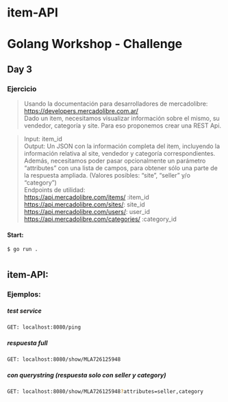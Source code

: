 # item-API
# Golang Workshop - Challenge
## Day 3  
### Ejercicio

> Usando la documentación para desarrolladores de mercadolibre:
> https://developers.mercadolibre.com.ar/  
> Dado un item, necesitamos visualizar información sobre el mismo, su vendedor, categoría y site. Para eso proponemos crear una REST Api.

>Input: item_id  
>Output: Un JSON con la información completa del item, incluyendo la información relativa al site, vendedor y categoría correspondientes.
>Además, necesitamos poder pasar opcionalmente un parámetro “attributes” con una lista de campos, para obtener sólo una parte de la respuesta ampliada. 
> (Valores posibles: “site”, “seller” y/o “category”)  
>Endpoints de utilidad:  
https://api.mercadolibre.com/items/ :item_id  
https://api.mercadolibre.com/sites/: site_id  
https://api.mercadolibre.com/users/: user_id  
https://api.mercadolibre.com/categories/ :category_id  

#### Start:
```sh
$ go run .
```
#
## item-API:
### Ejemplos:
##### test service
```sh
GET: localhost:8080/ping
```
##### respuesta full
```sh
GET: localhost:8080/show/MLA726125948
```
##### con querystring (respuesta solo con seller y category)
```sh
GET: localhost:8080/show/MLA726125948?attributes=seller,category
```
